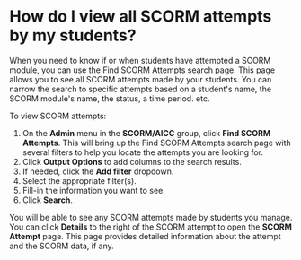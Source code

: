 # How do I view all SCORM attempts by my students?

When you need to know if or when students have attempted a SCORM module, you can use the Find SCORM Attempts search page. This page allows you to see all SCORM attempts made by your students. You can narrow the search to specific attempts based on a student's name, the SCORM module's name, the status, a time period. etc.

To view SCORM attempts:
1. On the **Admin** menu in the **SCORM/AICC** group, click **Find SCORM Attempts**. This will bring up the Find SCORM Attempts search page with several filters to help you locate the attempts you are looking for.
1. Click **Output Options** to add columns to the search results.
1. If needed, click the **Add filter** dropdown.
1. Select the appropriate filter(s).
1. Fill-in the information you want to see.
1. Click **Search**.

You will be able to see any SCORM attempts made by students you manage. You can click **Details** to the right of the SCORM attempt to open the **SCORM Attempt** page. This page provides detailed information about the attempt and the SCORM data, if any.
